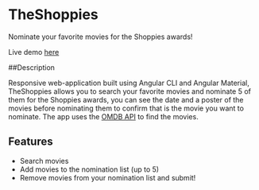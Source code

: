 # TheShoppies

Nominate your favorite movies for the Shoppies awards!

Live demo [here](https://thesupershoppies.netlify.app/)

##Description

Responsive web-application built using Angular CLI and Angular Material, TheShoppies allows you to search your favorite movies and nominate 5 of them for the Shoppies awards, you can see the date and a poster of the movies before nominating them to confirm that is the movie you want to nominate. The app uses the [OMDB API](https://www.omdbapi.com/) to find the movies.

## Features

- Search movies
- Add movies to the nomination list (up to 5)
- Remove movies from your nomination list and submit!
